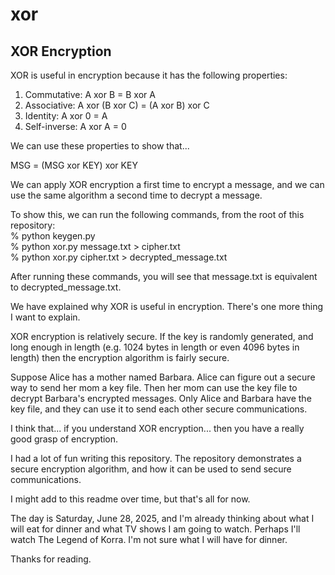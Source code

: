 # xor

## XOR Encryption
XOR is useful in encryption because it has the following properties:
1. Commutative: A xor B = B xor A
2. Associative: A xor (B xor C) = (A xor B) xor C
3. Identity: A xor 0 = A
4. Self-inverse: A xor A = 0

We can use these properties to show that...

MSG = (MSG xor KEY) xor KEY

We can apply XOR encryption a first time to encrypt a message, and we can use the same algorithm a second time to decrypt a message.

To show this, we can run the following commands, from the root of this repository:\
% python keygen.py\
% python xor.py message.txt > cipher.txt\
% python xor.py cipher.txt > decrypted_message.txt

After running these commands, you will see that message.txt is equivalent to decrypted_message.txt.

We have explained why XOR is useful in encryption. There's one more thing I want to explain.

XOR encryption is relatively secure. If the key is randomly generated, and long enough in length (e.g. 1024 bytes in length or even 4096 bytes in length) then the encryption algorithm is fairly secure.

Suppose Alice has a mother named Barbara. Alice can figure out a secure way to send her mom a key file. Then her mom can use the key file to decrypt Barbara's encrypted messages. Only Alice and Barbara have the key file, and they can use it to send each other secure communications.

I think that... if you understand XOR encryption... then you have a really good grasp of encryption.

I had a lot of fun writing this repository. The repository demonstrates a secure encryption algorithm, and how it can be used to send secure communications.

I might add to this readme over time, but that's all for now.

The day is Saturday, June 28, 2025, and I'm already thinking about what I will eat for dinner and what TV shows I am going to watch. Perhaps I'll watch The Legend of Korra. I'm not sure what I will have for dinner.

Thanks for reading.
